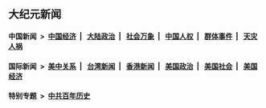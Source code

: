 ## 大纪元新闻

#### 中国新闻 &nbsp;>&nbsp; [中国经济](indexes/ncid283/README.md?05312045) &nbsp;| &nbsp; [大陆政治](indexes/ncid277/README.md?05312045) &nbsp;| &nbsp; [社会万象](indexes/ncid282/README.md?05312045) &nbsp;| &nbsp; [中国人权](indexes/ncid278/README.md?05312045) &nbsp;| &nbsp; [群体事件](indexes/ncid279/README.md?05312045) &nbsp;| &nbsp; [天灾人祸](indexes/ncid280/README.md?05312045)

#### 国际新闻 &nbsp;>&nbsp; [美中关系](indexes/nf1412576/README.md?05312045) &nbsp;| &nbsp; [台湾新闻](indexes/ncid1349361/README.md?05312045) &nbsp;| &nbsp; [香港新闻](indexes/ncid1349362/README.md?05312045) &nbsp;| &nbsp; [美国政治](indexes/ncid1078159/README.md?05312045) &nbsp;| &nbsp; [美国社会](indexes/ncid1078160/README.md?05312045) &nbsp;| &nbsp; [美国经济](indexes/ncid1078158/README.md?05312045)

#### 特别专题 &nbsp;>&nbsp; [中共百年历史](https://github.com/epoch-news/epoch-special/blob/master/README.md?05312045)  
